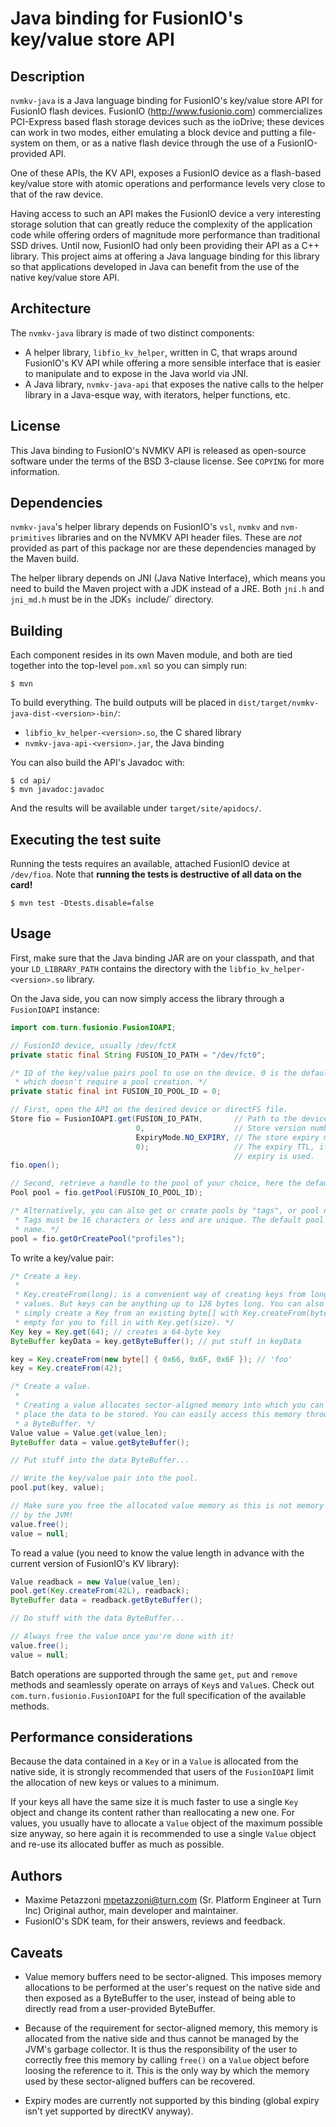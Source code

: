 Java binding for FusionIO's key/value store API
===============================================

Description
-----------

`nvmkv-java` is a Java language binding for FusionIO's key/value store API for
FusionIO flash devices. FusionIO (http://www.fusionio.com) commercializes
PCI-Express based flash storage devices such as the ioDrive; these devices can
work in two modes, either emulating a block device and putting a file-system on
them, or as a native flash device through the use of a FusionIO-provided API.

One of these APIs, the KV API, exposes a FusionIO device as a flash-based
key/value store with atomic operations and performance levels very close to
that of the raw device.

Having access to such an API makes the FusionIO device a very interesting
storage solution that can greatly reduce the complexity of the application code
while offering orders of magnitude more performance than traditional SSD
drives. Until now, FusionIO had only been providing their API as a C++ library.
This project aims at offering a Java language binding for this library so that
applications developed in Java can benefit from the use of the native key/value
store API.


Architecture
------------

The `nvmkv-java` library is made of two distinct components:

* A helper library, `libfio_kv_helper`, written in C, that wraps around
  FusionIO's KV API while offering a more sensible interface that is easier to
  manipulate and to expose in the Java world via JNI.
* A Java library, `nvmkv-java-api` that exposes the native calls to the helper
  library in a Java-esque way, with iterators, helper functions, etc.


License
-------

This Java binding to FusionIO's NVMKV API is released as open-source software
under the terms of the BSD 3-clause license. See `COPYING` for more
information.


Dependencies
------------

`nvmkv-java`'s helper library depends on FusionIO's `vsl`, `nvmkv` and
`nvm-primitives` libraries and on the NVMKV API header files. These are _not_
provided as part of this package nor are these dependencies managed by the
Maven build.

The helper library depends on JNI (Java Native Interface), which means you need
to build the Maven project with a JDK instead of a JRE. Both `jni.h` and
`jni_md.h` must be in the JDK`s `include/` directory.


Building
--------

Each component resides in its own Maven module, and both are tied together into
the top-level `pom.xml` so you can simply run:

```
$ mvn
```

To build everything. The build outputs will be placed in
`dist/target/nvmkv-java-dist-<version>-bin/`:

* `libfio_kv_helper-<version>.so`, the C shared library
* `nvmkv-java-api-<version>.jar`, the Java binding

You can also build the API's Javadoc with:

```
$ cd api/
$ mvn javadoc:javadoc
```

And the results will be available under `target/site/apidocs/`.


Executing the test suite
------------------------

Running the tests requires an available, attached FusionIO device at
`/dev/fioa`. Note that **running the tests is destructive of all data on the
card!**

```
$ mvn test -Dtests.disable=false
```

Usage
-----

First, make sure that the Java binding JAR are on your classpath, and that your
`LD_LIBRARY_PATH` contains the directory with the
`libfio_kv_helper-<version>.so` library.

On the Java side, you can now simply access the library through a
`FusionIOAPI` instance:

```java
import com.turn.fusionio.FusionIOAPI;

// FusionIO device, usually /dev/fctX
private static final String FUSION_IO_PATH = "/dev/fct0";

/* ID of the key/value pairs pool to use on the device. 0 is the default pool
 * which doesn't require a pool creation. */
private static final int FUSION_IO_POOL_ID = 0;

// First, open the API on the desired device or directFS file.
Store fio = FusionIOAPI.get(FUSION_IO_PATH,       // Path to the device.
                            0,                    // Store version number.
                            ExpiryMode.NO_EXPIRY, // The store expiry mode.
                            0);                   // The expiry TTL, if global
                                                  // expiry is used.
fio.open();

// Second, retrieve a handle to the pool of your choice, here the default pool.
Pool pool = fio.getPool(FUSION_IO_POOL_ID);

/* Alternatively, you can also get or create pools by "tags", or pool names.
 * Tags must be 16 characters or less and are unique. The default pool has no
 * name. */
pool = fio.getOrCreatePool("profiles");
```

To write a key/value pair:

```java
/* Create a key.
 *
 * Key.createFrom(long); is a convenient way of creating keys from long integer
 * values. But keys can be anything up to 128 bytes long. You can also
 * simply create a Key from an existing byte[] with Key.createFrom(byte[]), or
 * empty for you to fill in with Key.get(size). */
Key key = Key.get(64); // creates a 64-byte key
ByteBuffer keyData = key.getByteBuffer(); // put stuff in keyData

key = Key.createFrom(new byte[] { 0x66, 0x6F, 0x6F }); // 'foo'
key = Key.createFrom(42);

/* Create a value.
 *
 * Creating a value allocates sector-aligned memory into which you can
 * place the data to be stored. You can easily access this memory through
 * a ByteBuffer. */
Value value = Value.get(value_len);
ByteBuffer data = value.getByteBuffer();

// Put stuff into the data ByteBuffer...

// Write the key/value pair into the pool.
pool.put(key, value);

// Make sure you free the allocated value memory as this is not memory managed
// by the JVM!
value.free();
value = null;
```

To read a value (you need to know the value length in advance with the current
version of FusionIO's KV library):

```java
Value readback = new Value(value_len);
pool.get(Key.createFrom(42L), readback);
ByteBuffer data = readback.getByteBuffer();

// Do stuff with the data ByteBuffer...

// Always free the value once you're done with it!
value.free();
value = null;
```

Batch operations are supported through the same `get`, `put` and `remove`
methods and seamlessly operate on arrays of `Key`s and `Value`s. Check out
`com.turn.fusionio.FusionIOAPI` for the full specification of the available
methods.


Performance considerations
--------------------------

Because the data contained in a `Key` or in a `Value` is allocated from the
native side, it is strongly recommended that users of the `FusionIOAPI` limit
the allocation of new keys or values to a minimum.

If your keys all have the same size it is much faster to use a single `Key`
object and change its content rather than reallocating a new one. For values,
you usually have to allocate a `Value` object of the maximum possible size
anyway, so here again it is recommended to use a single `Value` object and
re-use its allocated buffer as much as possible.


Authors
-------

* Maxime Petazzoni <mpetazzoni@turn.com> (Sr. Platform Engineer at Turn Inc)
  Original author, main developer and maintainer.
* FusionIO's SDK team, for their answers, reviews and feedback.


Caveats
-------

* Value memory buffers need to be sector-aligned. This imposes memory
  allocations to be performed at the user's request on the native side and then
  exposed as a ByteBuffer to the user, instead of being able to directly read
  from a user-provided ByteBuffer.

* Because of the requirement for sector-aligned memory, this memory is
  allocated from the native side and thus cannot be managed by the JVM's
  garbage collector. It is thus the responsibility of the user to correctly
  free this memory by calling `free()` on a `Value` object before loosing the
  reference to it. This is the only way by which the memory used by these
  sector-aligned buffers can be recovered.

* Expiry modes are currently not supported by this binding (global expiry isn't
  yet supported by directKV anyway).
